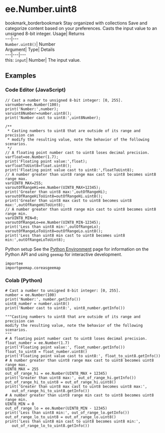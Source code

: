  
#  ee.Number.uint8 
bookmark_borderbookmark Stay organized with collections  Save and categorize content based on your preferences. 
Casts the input value to an unsigned 8-bit integer. 
Usage| Returns  
---|---  
`Number.uint8()`| Number  
Argument| Type| Details  
---|---|---  
this: `input`| Number| The input value.  
## Examples
### Code Editor (JavaScript)
```
// Cast a number to unsigned 8-bit integer: [0, 255].
varnumber=ee.Number(100);
print('Number:',number);
varuint8Number=number.uint8();
print('Number cast to uint8:',uint8Number);

/**
 * Casting numbers to uint8 that are outside of its range and precision can
 * modify the resulting value, note the behavior of the following scenarios.
 */
// A floating point number cast to uint8 loses decimal precision.
varfloat=ee.Number(1.7);
print('Floating point value:',float);
varfloatToUint8=float.uint8();
print('Floating point value cast to uint8:',floatToUint8);
// A number greater than uint8 range max cast to uint8 becomes uint8 range max.
varUINT8_MAX=255;
varoutOfRangeHi=ee.Number(UINT8_MAX+12345);
print('Greater than uint8 max:',outOfRangeHi);
varoutOfRangeHiToUint8=outOfRangeHi.uint8();
print('Greater than uint8 max cast to uint8 becomes uint8 max:',outOfRangeHiToUint8);
// A number greater than uint8 range min cast to uint8 becomes uint8 range min.
varUINT8_MIN=0;
varoutOfRangeLo=ee.Number(UINT8_MIN-12345);
print('Less than uint8 min:',outOfRangeLo);
varoutOfRangeLoToUint8=outOfRangeLo.uint8();
print('Less than uint8 min cast to uint8 becomes uint8 min:',outOfRangeLoToUint8);
```
Python setup
See the [ Python Environment](https://developers.google.com/earth-engine/guides/python_install) page for information on the Python API and using `geemap` for interactive development.
```
importee
importgeemap.coreasgeemap
```

### Colab (Python)
```
# Cast a number to unsigned 8-bit integer: [0, 255].
number = ee.Number(100)
print('Number:', number.getInfo())
uint8_number = number.uint8()
print('Number cast to uint8:', uint8_number.getInfo())

"""Casting numbers to uint8 that are outside of its range and precision can
modify the resulting value, note the behavior of the following scenarios.
"""
# A floating point number cast to uint8 loses decimal precision.
float_number = ee.Number(1.7)
print('Floating point value:', float_number.getInfo())
float_to_uint8 = float_number.uint8()
print('Floating point value cast to uint8:', float_to_uint8.getInfo())
# A number greater than uint8 range max cast to uint8 becomes uint8 range max.
UINT8_MAX = 255
out_of_range_hi = ee.Number(UINT8_MAX + 12345)
print('Greater than uint8 max:', out_of_range_hi.getInfo())
out_of_range_hi_to_uint8 = out_of_range_hi.uint8()
print('Greater than uint8 max cast to uint8 becomes uint8 max:',
   out_of_range_hi_to_uint8.getInfo())
# A number greater than uint8 range min cast to uint8 becomes uint8 range min.
UINT8_MIN = 0
out_of_range_lo = ee.Number(UINT8_MIN - 12345)
print('Less than uint8 min:', out_of_range_lo.getInfo())
out_of_range_lo_to_uint8 = out_of_range_lo.uint8()
print('Less than uint8 min cast to uint8 becomes uint8 min:',
   out_of_range_lo_to_uint8.getInfo())
```

